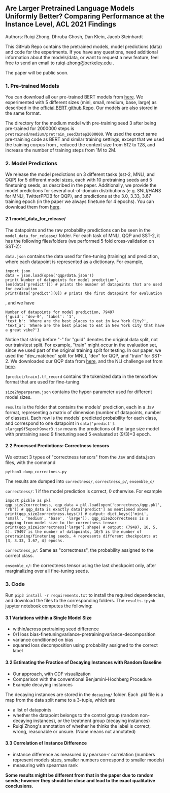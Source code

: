 ## Are Larger Pretrained Language Models Uniformly Better? Comparing Performance at the Instance Level, ACL 2021 Findings

Authors: Ruiqi Zhong, Dhruba Ghosh, Dan Klein, Jacob Steinhardt

This GitHub Repo contains the pretrained models, model predictions (data) and code for the experiments.
If you have any questions, need additional information about the models/data, or want to request a new feature, feel free to send an email to ruiqi-zhong@berkeley.edu .

The paper will be public soon. 

### 1. Pre-trained Models

You can download all our pre-trained BERT models from [here](https://drive.google.com/drive/folders/1--niMIJNd3iMzc4UENZUc_MFXGdzLPDz?usp=sharing). 
We experimented with 5 different sizes (mini, small, medium, base, large) as described in the [official BERT github Repo](https://github.com/google-research/bert). 
Our models are also stored in the same format.

The directory for the medium model with pre-training seed 3 after being pre-trained for 2000000 steps is ```pretrained/medium/pretrain_seed3step2000000```.
We used the exact same pre-training code as BERT and similar training settings, except that we used the training corpus from , reduced the context size from 512 to 128, and increase the number of training steps from 1M to 2M. 
 
 ### 2. Model Predictions
 
We release the model predictions on 3 different tasks (sst-2, MNLI, and QQP) for 5 different model sizes, each with 10 pretraining seeds and 5 finetuning seeds, as described in the paper. 
Additionally, we provide the model predictions for several out-of-domain distributions (e.g. SNLI/HANS for MNLI, TwitterPPDB for QQP), and predictions at the 3.0, 3.33, 3.67 training epoch (in the paper we always finetune for 4 epochs).
You can download them from [here](https://drive.google.com/drive/folders/1jMqFE8SekJIjVIYGgoP5dIarz4JcWMmC?usp=sharing).

#### 2.1 model_data_for_release/
The datapoints and the raw probability predictions can be seen in the ```model_data_for_release/``` folder. 
For each task of MNLI, QQP and SST-2, it has the following files/folders (we performed 5 fold cross-validation on SST-2):

```data.json``` contains the data used for fine-tuning (training) and prediction, where each datapoint is represented as a dictionary. 
For example,

```buildoutcfg
import json
data = json.load(open('qqp/data.json'))
print('Number of datapoints for model prediction', len(data['predict'])) # prints the number of datapoints that are used for evaluation
print(data['predict'][0]) # prints the first datapoint for evaluation
```
, and we have

```buildoutcfg
Number of datapoints for model prediction, 79497
{'guid': 'dev-0', 'label': '1', 
'text_b': 'Where are the best places to eat in New York City?', 
'text_a': 'Where are the best places to eat in New York City that have a great vibe?'}
```

Notice that string before "-" for "guid" denotes the original data split, not our train/test split.
For example, "train" might occur in the evaluation set, since we used part of the original training split for testing.
In our paper, we used the "dev_matched" split for MNLI, "dev" for QQP, and "train" for SST-2. 
We downloaded our QQP data from [here](https://github.com/shreydesai/calibration), and the NLI challenge set from [here](https://github.com/owenzx/InstabilityAnalysis).


```[predict/train].tf_record``` contains the tokenized data in the tensorflow format that are used for fine-tuning. 

```size2hyperparam.json``` contains the hyper-parameter used for different model sizes. 

```results``` is the folder that contains the models' prediction, each in a .tsv format, representing a matrix of dimension (number of datapoints, number of classes).
Each row is the models' predicted probability for each class, and correspond to one datapoint in ```data['predict']```. 
```slargep9f5epoch9over3.tsv``` means the predictions of the large size model with pretraining seed 9 finetuning seed 5 evaluated at (9/3)=3 epoch.

#### 2.2 Processed Predictions: Correctness tensors

We extract 3 types of "correctness tensors" from the .tsv and data.json files, with the command

```python3 dump_correctness.py```

The results are dumped into ```correctness/```, ```correctness_p/```, ```ensemble_c/```


```correctness/```: 1 if the model prediction is correct, 0 otherwise. For example

```buildoutcfg
import pickle as pkl
qqp_size2correctness, qqp_data = pkl.load(open('correctness/qqp.pkl', 'rb')) # qqp_data is exactly data['predict'] as mentioned above
print(qqp_size2correctness.keys()) # output: dict_keys(['mini', 'small', 'medium', 'base', 'large']). qqp_size2correctness is a mapping from model size to the correctness tensor
print(qqp_size2correctness['large'].shape) # output: (79497, 10, 5, 4). 79497 is the number of datapoints, 10/5 is the number of pretraining/finetuning seeds, 4 represents different checkpoints at [3, 3.33, 3.67, 4] epochs. 
```

```correctness_p/```: Same as "correctness", the probability assigned to the correct class.

```ensemble_c/```: the correctness tensor using the last checkpoint only, after marginalizing over all fine-tuning seeds.

### 3. Code

Run ```pip3 install -r requirements.txt``` to install the required dependencies, and download the files to the corresponding folders.
The ```results.ipynb``` jupyter notebook computes the following:

#### 3.1 Variations within a Single Model Size

- within/across pretraining seed difference
- 0/1 loss bias-finetuningvariance-pretrainingvariance-decomposition
- variance conditioned on bias
- squared loss decomposition using probability assigned to the correct label

#### 3.2 Estimating the Fraction of Decaying Instances with Random Baseline

- Our approach, with CDF visualization
- Comparison with the conventional Benjamini-Hochberg Procedure
- Example decaying instances

The decaying instances are stored in the ```decaying/``` folder. Each .pkl file is a map from the data split name to a 3-tuple, which are

- a list of datapoints
- whether the datapoint belongs to the control group (random non-decaying instances), or the treatment group (decaying instances)
- Ruiqi Zhong's annotation of whether he thinks the label is correct, wrong, reasonable or unsure. (None means not annotated)

#### 3.3 Correlation of Instance Difference

- instance difference as measured by pearson-r correlation (numbers represent models sizes, smaller numbers correspond to smaller models)
- measuring with spearman rank

**Some results might be different from that in the paper due to random seeds; however they should be close and lead to the exact qualitative conclusions.**











